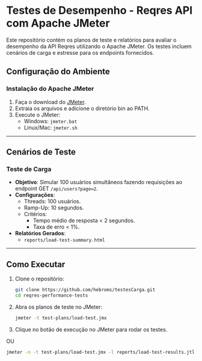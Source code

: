 # Testes de Desempenho - Reqres API com Apache JMeter

Este repositório contém os planos de teste e relatórios para avaliar o desempenho da API Reqres utilizando o Apache JMeter. Os testes incluem cenários de carga e estresse para os endpoints fornecidos.

## **Configuração do Ambiente**

### **Instalação do Apache JMeter**
1. Faça o download do [JMeter](https://jmeter.apache.org/download_jmeter.cgi).
2. Extraia os arquivos e adicione o diretório bin ao PATH.
3. Execute o JMeter:
   - Windows: `jmeter.bat`
   - Linux/Mac: `jmeter.sh`

---

## **Cenários de Teste**

### **Teste de Carga**
- **Objetivo**: Simular 100 usuários simultâneos fazendo requisições ao endpoint GET `/api/users?page=2`.
- **Configurações**:
  - Threads: 100 usuários.
  - Ramp-Up: 10 segundos.
  - Critérios:
    - Tempo médio de resposta < 2 segundos.
    - Taxa de erro < 1%.
- **Relatórios Gerados**:
  - `reports/load-test-summary.html`

---

## **Como Executar**

1. Clone o repositório:
   ```bash
   git clone https://github.com/hebroms/testesCarga.git
   cd reqres-performance-tests
   ```
2. Abra os planos de teste no JMeter:

   ```bash
   jmeter -t test-plans/load-test.jmx
   ```
3. Clique no botão de execução no JMeter para rodar os testes.

OU

   ```bash
   jmeter -n -t test-plans/load-test.jmx -l reports/load-test-results.jtl -e -o reports/load-test-report
   ```

